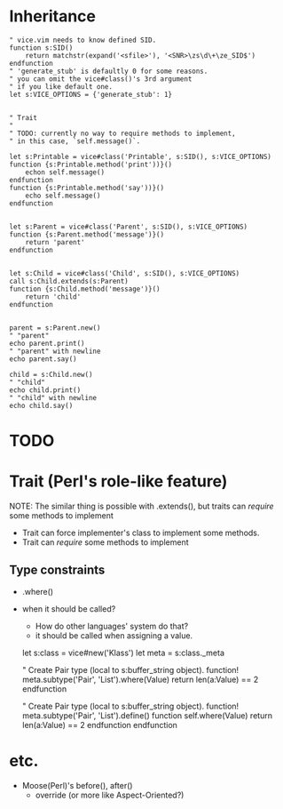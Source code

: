 
# Inheritance

    " vice.vim needs to know defined SID.
    function s:SID()
        return matchstr(expand('<sfile>'), '<SNR>\zs\d\+\ze_SID$')
    endfunction
    " 'generate_stub' is defaultly 0 for some reasons.
    " you can omit the vice#class()'s 3rd argument
    " if you like default one.
    let s:VICE_OPTIONS = {'generate_stub': 1}


    " Trait
    "
    " TODO: currently no way to require methods to implement,
    " in this case, `self.message()`.

    let s:Printable = vice#class('Printable', s:SID(), s:VICE_OPTIONS)
    function {s:Printable.method('print'))}()
        echon self.message()
    endfunction
    function {s:Printable.method('say'))}()
        echo self.message()
    endfunction


    let s:Parent = vice#class('Parent', s:SID(), s:VICE_OPTIONS)
    function {s:Parent.method('message')}()
        return 'parent'
    endfunction


    let s:Child = vice#class('Child', s:SID(), s:VICE_OPTIONS)
    call s:Child.extends(s:Parent)
    function {s:Child.method('message')}()
        return 'child'
    endfunction


    parent = s:Parent.new()
    " "parent"
    echo parent.print()
    " "parent" with newline
    echo parent.say()

    child = s:Child.new()
    " "child"
    echo child.print()
    " "child" with newline
    echo child.say()

# TODO
# Trait (Perl's role-like feature)
NOTE: The similar thing is possible with .extends(),
but traits can *require* some methods to implement

- Trait can force implementer's class to implement some methods.
- Trait can *require* some methods to implement

## Type constraints
- .where()
- when it should be called?
    - How do other languages' system do that?
    * it should be called when assigning a value.

    let s:class = vice#new('Klass')
    let meta = s:class._meta

    " Create Pair type (local to s:buffer_string object).
    function! meta.subtype('Pair', 'List').where(Value)
        return len(a:Value) == 2
    endfunction

    " Create Pair type (local to s:buffer_string object).
    function! meta.subtype('Pair', 'List').define()
        function self.where(Value)
            return len(a:Value) == 2
        endfunction
    endfunction

# etc.
- Moose(Perl)'s before(), after()
    - override (or more like Aspect-Oriented?)
